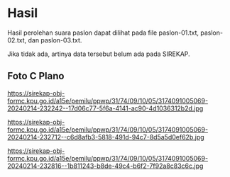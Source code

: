 # Hasil

Hasil perolehan suara paslon dapat dilihat pada file paslon-01.txt, paslon-02.txt, dan paslon-03.txt.

Jika tidak ada, artinya data tersebut belum ada pada SIREKAP.

## Foto C Plano

https://sirekap-obj-formc.kpu.go.id/a15e/pemilu/ppwp/31/74/09/10/05/3174091005069-20240214-232242--17d06c77-5f6a-4141-ac90-4d1036312b2d.jpg

https://sirekap-obj-formc.kpu.go.id/a15e/pemilu/ppwp/31/74/09/10/05/3174091005069-20240214-232712--c6d8afb3-5818-491d-94c7-8d5a5d0ef62b.jpg

https://sirekap-obj-formc.kpu.go.id/a15e/pemilu/ppwp/31/74/09/10/05/3174091005069-20240214-232816--1b811243-b8de-49c4-b6f2-7f92a8c83c6c.jpg
